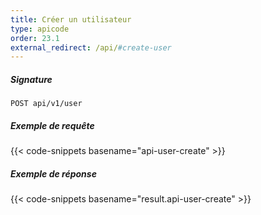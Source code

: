 ```yaml
---
title: Créer un utilisateur
type: apicode
order: 23.1
external_redirect: /api/#create-user
---
```


##### Signature
`POST api/v1/user`
##### Exemple de requête
{{< code-snippets basename="api-user-create" >}}
##### Exemple de réponse
{{< code-snippets basename="result.api-user-create" >}}